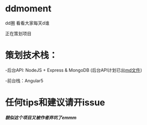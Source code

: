 # ddmoment
dd圈 看看大家每天d谁

正在策划项目

# 策划技术栈：
-后台API: NodeJS + Express & MongoDB (后台API计划已出[md文件](./docs/plan.md))

-前台栈：Angular5

# 任何tips和建议请开issue

##### 貌似这个项目又被作者弃坑了emmm
